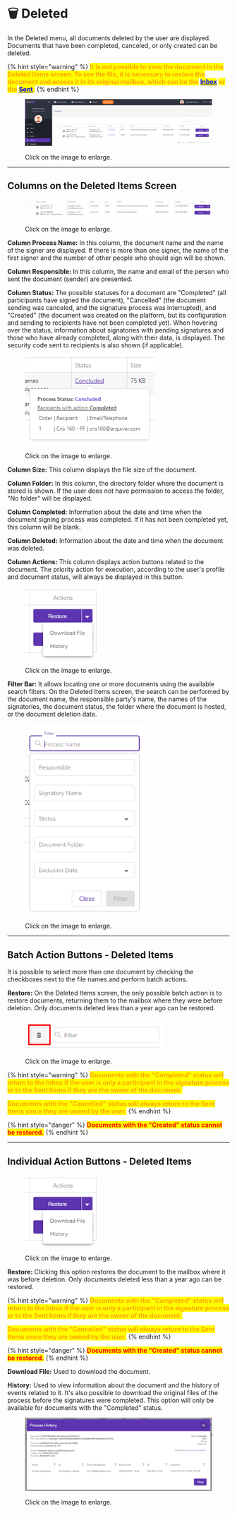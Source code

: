 # 🗑️ Deleted

In the Deleted menu, all documents deleted by the user are displayed. Documents that have been completed, canceled, or only created can be deleted.&#x20;

{% hint style="warning" %}
<mark style="color:orange;">**It is not possible to view the document in the Deleted Items screen. To see the file, it is necessary to restore the document and access it in its original mailbox, which can be the**</mark> [<mark style="color:blue;">**Inbox**</mark>](inbox.md) <mark style="color:orange;">**or the**</mark> [<mark style="color:blue;">**Sent**</mark>](sent.md)<mark style="color:orange;">**.**</mark>&#x20;
{% endhint %}

<figure><img src="../.gitbook/assets/01 (2) (1).png" alt=""><figcaption><p>Click on the image to enlarge.</p></figcaption></figure>

***

## Columns on the Deleted Items Screen&#x20;

<figure><img src="../.gitbook/assets/02 (2).png" alt=""><figcaption><p>Click on the image to enlarge.</p></figcaption></figure>

**Column Process Name:** In this column, the document name and the name of the signer are displayed. If there is more than one signer, the name of the first signer and the number of other people who should sign will be shown.&#x20;

**Column Responsible:** In this column, the name and email of the person who sent the document (sender) are presented.&#x20;

**Column Status:** The possible statuses for a document are "Completed" (all participants have signed the document), "Cancelled" (the document sending was canceled, and the signature process was interrupted), and "Created" (the document was created on the platform, but its configuration and sending to recipients have not been completed yet). When hovering over the status, information about signatories with pending signatures and those who have already completed, along with their data, is displayed. The security code sent to recipients is also shown (if applicable).&#x20;

<figure><img src="../.gitbook/assets/03 (1) (1) (1) (1) (1).png" alt=""><figcaption><p>Click on the image to enlarge.</p></figcaption></figure>

**Column Size:** This column displays the file size of the document.&#x20;

**Column Folder:** In this column, the directory folder where the document is stored is shown. If the user does not have permission to access the folder, "No folder" will be displayed.&#x20;

**Column Completed:** Information about the date and time when the document signing process was completed. If it has not been completed yet, this column will be blank.&#x20;

**Column Deleted:** Information about the date and time when the document was deleted.&#x20;

**Column Actions:** This column displays action buttons related to the document. The priority action for execution, according to the user's profile and document status, will always be displayed in this button.&#x20;

<figure><img src="../.gitbook/assets/05 (1) (1) (1) (1) (1).png" alt=""><figcaption><p>Click on the image to enlarge.</p></figcaption></figure>

**Filter Bar:** It allows locating one or more documents using the available search filters. On the Deleted Items screen, the search can be performed by the document name, the responsible party's name, the names of the signatories, the document status, the folder where the document is hosted, or the document deletion date.&#x20;

<figure><img src="../.gitbook/assets/04 (1) (1) (1) (1) (1).png" alt=""><figcaption><p>Click on the image to enlarge.</p></figcaption></figure>

***

## Batch Action Buttons - Deleted Items&#x20;

It is possible to select more than one document by checking the checkboxes next to the file names and perform batch actions.&#x20;

**Restore:** On the Deleted Items screen, the only possible batch action is to restore documents, returning them to the mailbox where they were before deletion. Only documents deleted less than a year ago can be restored.&#x20;

<figure><img src="../.gitbook/assets/07 (1) (1) (1) (1).png" alt=""><figcaption><p>Click on the image to enlarge.</p></figcaption></figure>

{% hint style="warning" %}
<mark style="color:orange;">**Documents with the "Completed" status will return to the Inbox if the user is only a participant in the signature process or to the Sent Items if they are the owner of the document.**</mark>&#x20;

<mark style="color:orange;">**Documents with the "Cancelled" status will always return to the Sent Items since they are owned by the user.**</mark>&#x20;
{% endhint %}

{% hint style="danger" %}
<mark style="color:red;">**Documents with the "Created" status cannot be restored.**</mark>&#x20;
{% endhint %}

***

## Individual Action Buttons - Deleted Items&#x20;

<figure><img src="../.gitbook/assets/05 (2).png" alt=""><figcaption><p>Click on the image to enlarge.</p></figcaption></figure>

**Restore:** Clicking this option restores the document to the mailbox where it was before deletion. Only documents deleted less than a year ago can be restored.&#x20;

{% hint style="warning" %}
<mark style="color:orange;">**Documents with the "Completed" status will return to the Inbox if the user is only a participant in the signature process or to the Sent Items if they are the owner of the document.**</mark>&#x20;

<mark style="color:orange;">**Documents with the "Cancelled" status will always return to the Sent Items since they are owned by the user.**</mark>&#x20;
{% endhint %}

{% hint style="danger" %}
<mark style="color:red;">**Documents with the "Created" status cannot be restored.**</mark>&#x20;
{% endhint %}

**Download File:** Used to download the document.&#x20;

**History:** Used to view information about the document and the history of events related to it. It's also possible to download the original files of the process before the signatures were completed. This option will only be available for documents with the "Completed" status.&#x20;

<figure><img src="../.gitbook/assets/06 (1) (1) (1) (1) (1).png" alt=""><figcaption><p>Click on the image to enlarge.</p></figcaption></figure>
